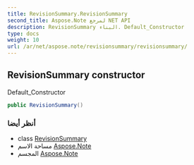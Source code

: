 ```yaml
---
title: RevisionSummary.RevisionSummary
second_title: Aspose.Note لمرجع NET API
description: RevisionSummary البناء. Default_Constructor
type: docs
weight: 10
url: /ar/net/aspose.note/revisionsummary/revisionsummary/
---
```

## RevisionSummary constructor

Default_Constructor

```csharp
public RevisionSummary()
```

### أنظر أيضا

* class [RevisionSummary](../)
* مساحة الاسم [Aspose.Note](../../revisionsummary/)
* المجسم [Aspose.Note](../../../)


